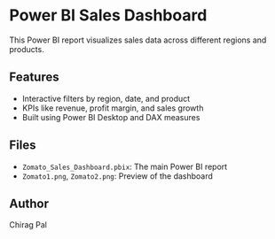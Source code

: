 # Power BI Sales Dashboard

This Power BI report visualizes sales data across different regions and products.

## Features
- Interactive filters by region, date, and product
- KPIs like revenue, profit margin, and sales growth
- Built using Power BI Desktop and DAX measures

## Files
- `Zomato_Sales_Dashboard.pbix`: The main Power BI report
- `Zomato1.png`, `Zomato2.png`: Preview of the dashboard

## Author
Chirag Pal
